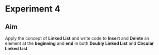 # Experiment 4  

## Aim  
Apply the concept of **Linked List** and write code to **Insert** and **Delete** an element at the **beginning** and **end** in both **Doubly Linked List** and **Circular Linked List**.  
